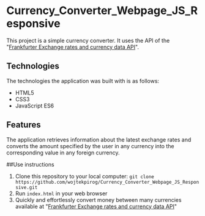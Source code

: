 # Currency_Converter_Webpage_JS_Responsive

This project is a simple currency converter. It uses the API of the "[Frankfurter Exchange rates and currency data API](https://www.frankfurter.app/docs/)".

## Technologies
The technologies the application was built with is as follows:
- HTML5
- CSS3
- JavaScript ES6

## Features
The application retrieves information about the latest exchange rates and converts the amount specified by the user in any currency into the corresponding value in any foreign currency.

##Use instructions
1. Clone this repository to your local computer: `git clone https://github.com/wojtekpirog/Currency_Converter_Webpage_JS_Responsive.git`
2. Run `index.html` in your web browser
3. Quickly and effortlessly convert money between many currencies available at "[Frankfurter Exchange rates and currency data API](https://www.frankfurter.app/docs/)" 
